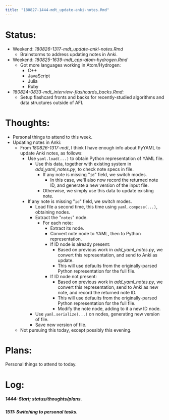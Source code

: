 ```yaml
---
title: "180827-1444-mdt_update-anki-notes.Rmd"
---
```


# Status:

- Weekend: _180826-1317-mdt_update-anki-notes.Rmd_
  - Brainstorms to address updating notes in Anki.
- Weekend: _180825-1639-mdt_cpp-atom-hydrogen.Rmd_
  - Got more languages working in Atom/Hydrogen:
    - C++
    - JavaScript
    - Julia
    - Ruby
- _180824-0833-mdt_interview-flashcards_backs.Rmd_:
  - Setup flashcard fronts and backs for recently-studied algorithms and data structures outside of AFI.


# Thoughts:

- Personal things to attend to this week.
- Updating notes in Anki:
  - From _180826-1317-mdt_, I think I have enough info about PyYAML to update Anki notes, as follows:
    - Use `yaml.load(...)` to obtain Python representation of YAML file.
      - Use this data, together with existing system in _add_yaml_notes.py_, to check note specs in file.
        - If any note is missing "`id`" field, we switch modes.
          - In this case, we'll also now record the returned note ID, and generate a new version of the input file.
        - Otherwise, we simply use this data to update existing note.
    - If any note is missing "`id`" field, we switch modes.
      - Load file a second time, this time using `yaml.compose(...)`, obtaining nodes.
      - Extract the "`notes`" node.
        - For each note:
          - Extract its node.
          - Convert note node to YAML, then to Python representation.
          - If ID node is already present:
            - Based on previous work in _add_yaml_notes.py_, we convert this representation, and send to Anki as update.
            - This will use defaults from the originally-parsed Python representation for the full file.
          - If ID node not present:
            - Based on previous work in _add_yaml_notes.py_, we convert this representation, send to Anki as new note, and record the returned note ID.
            - This will use defaults from the originally-parsed Python representation for the full file.
            - Modify the note node, adding to it a new ID node.
      - Use `yaml.serialize(...)` on nodes, generating new version of file.
      - Save new version of file.
  - Not pursuing this today, except possibly this evening.


# Plans:

Personal things to attend to today.


# Log:

##### 1444: Start; status/thoughts/plans.

##### 1511: Switching to personal tasks.
